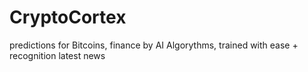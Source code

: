 # CryptoCortex
predictions for Bitcoins, finance by AI Algorythms, trained with ease + recognition latest news 
